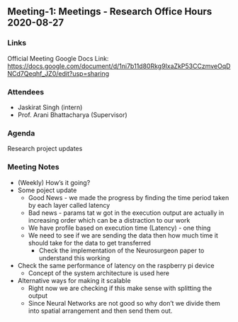 ## Meeting-1: Meetings - Research Office Hours 2020-08-27

### Links
Official Meeting Google Docs Link: https://docs.google.com/document/d/1ni7b11d80Rkg9IxaZkP53CCzmveOqDNCd7Qeqhf_JZ0/edit?usp=sharing

### Attendees
* Jaskirat Singh (intern)
* Prof. Arani Bhattacharya (Supervisor)

### Agenda
Research project updates

### Meeting Notes
* (Weekly) How’s it going?
* Some poject update
  * Good News - we made the progress by finding the time period taken by each layer called latency
  * Bad news - params tat w got in the execution output are actually in increasing order which can be a distraction to our work 
  * We have profile based on execution time (Latency) - one thing
  * We need to see if we are sending the data then how much time it should take for the data to get transferred
    * Check the implementation of the Neurosurgeon paper to understand this working
* Check the same performance of latency on the raspberry pi device
  * Concept of the system architecture is used here
* Alternative ways for making it scalable
  * Right now we are checking if this make sense with splitting the output
  * Since Neural Networks are not good so why don’t we divide them into spatial arrangement and then send them out.

